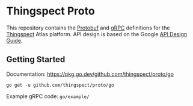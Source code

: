 # Thingspect Proto

This repository contains the
[Protobuf](https://developers.google.com/protocol-buffers/) and
[gRPC](https://grpc.io/) definitions for the
[Thingspect](http://www.thingspect.com/) Atlas platform. API design is based
on the Google [API Design Guide](https://cloud.google.com/apis/design).

## Getting Started

Documentation: https://pkg.go.dev/github.com/thingspect/proto/go

```
go get -u github.com/thingspect/proto/go
```

Example gRPC code: `go/example/`
